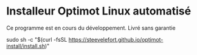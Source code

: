 # Installeur Optimot Linux automatisé

Ce programme est en cours du développement. Livré sans garantie

sudo sh -c "$(curl -fsSL https://steevelefort.github.io/optimot-install/install.sh)"
